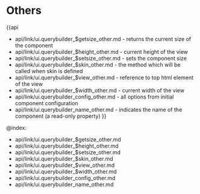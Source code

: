 Others
=======

{{api
- api/link/ui.querybuilder_$getsize_other.md - returns the current size of the component
- api/link/ui.querybuilder_$height_other.md - current height of the view
- api/link/ui.querybuilder_$setsize_other.md - sets the component size
- api/link/ui.querybuilder_$skin_other.md - the method which will be called when skin is defined
- api/link/ui.querybuilder_$view_other.md - reference to top html element of the view
- api/link/ui.querybuilder_$width_other.md - current width of the view
- api/link/ui.querybuilder_config_other.md - all options from initial component configuration
- api/link/ui.querybuilder_name_other.md - indicates the name of the component (a read-only property)
}}

@index:
- api/link/ui.querybuilder_$getsize_other.md
- api/link/ui.querybuilder_$height_other.md
- api/link/ui.querybuilder_$setsize_other.md
- api/link/ui.querybuilder_$skin_other.md
- api/link/ui.querybuilder_$view_other.md
- api/link/ui.querybuilder_$width_other.md
- api/link/ui.querybuilder_config_other.md
- api/link/ui.querybuilder_name_other.md


